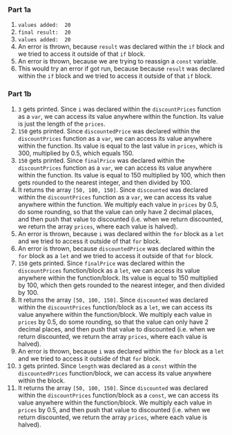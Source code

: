 ### Part 1a
1) `values added:  20`
2) `final result:  20`
3) `values added:  20`
4) An error is thrown, because `result` was declared within the `if` block and we tried to access it outside of that `if` block.
5) An error is thrown, because we are trying to reassign a `const` variable.
6) This would try an error if got run, because because `result` was declared within the `if` block and we tried to access it outside of that `if` block.

### Part 1b
1) `3` gets printed. Since `i` was declared within the `discountPrices` function as a `var`, we can access its value anywhere within the function. Its value is just the length of the `prices`.
2) `150` gets printed. Since `discountedPrice` was declared within the `discountPrices` function as a `var`, we can access its value anywhere within the function. Its value is equal to the last value in `prices`, which is 300, multiplied by 0.5, which equals 150.
3) `150` gets printed. Since `finalPrice` was declared within the `discountPrices` function as a `var`, we can access its value anywhere within the function. Its value is equal to 150 multiplied by 100, which then gets rounded to the nearest integer, and then divided by 100.
4) It returns the array `[50, 100, 150]`. Since `discounted` was declared within the `discountPrices` function as a `var`, we can access its value anywhere within the function. We multiply each value in `prices` by 0.5, do some rounding, so that the value can only have 2 decimal places, and then push that value to discounted (i.e. when we return discounted, we return the array `prices`, where each value is halved).
5) An error is thrown, because `i` was declared within the `for` block as a `let` and we tried to access it outside of that `for` block.
6) An error is thrown, because `discountedPrice` was declared within the `for` block as a `let` and we tried to access it outside of that `for` block.
7) `150` gets printed. Since `finalPrice` was declared within the `discountPrices` function/block as a `let`, we can access its value anywhere within the function/block. Its value is equal to 150 multiplied by 100, which then gets rounded to the nearest integer, and then divided by 100.
8) It returns the array `[50, 100, 150]`. Since `discounted` was declared within the `discountPrices` function/block as a `let`, we can access its value anywhere within the function/block. We multiply each value in `prices` by 0.5, do some rounding, so that the value can only have 2 decimal places, and then push that value to discounted (i.e. when we return discounted, we return the array `prices`, where each value is halved).
9) An error is thrown, because `i` was declared within the `for` block as a `let` and we tried to access it outside of that `for` block.
10) `3` gets printed. Since `length` was declared as a `const` within the `discountedPrices` function/block, we can access its value anywhere within the block.
11) It returns the array `[50, 100, 150]`. Since `discounted` was declared within the `discountPrices` function/block as a `const`, we can access its value anywhere within the function/block. We multiply each value in `prices` by 0.5, and then push that value to discounted (i.e. when we return discounted, we return the array `prices`, where each value is halved).